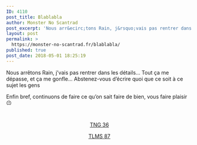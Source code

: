 ```yaml
---
ID: 4110
post_title: Blablabla
author: Monster No Scantrad
post_excerpt: 'Nous arr&ecirc;tons Rain, j&rsquo;vais pas rentrer dans les d&eacute;tails&hellip; Tout &ccedil;a me d&eacute;passe, et &ccedil;a me gonfle&hellip; Abstenez-vous d&rsquo;&eacute;crire quoi que ce soit &agrave; ce sujet les gens Enfin bref, continuons de faire ce qu&rsquo;on sait faire de bien, vous faire plaisir &#128521; &nbsp; TNG 36 TLMS 87 &nbsp; &nbsp;'
layout: post
permalink: >
  https://monster-no-scantrad.fr/blablabla/
published: true
post_date: 2018-05-01 18:25:19
---
```

<p>Nous arrêtons Rain, j&rsquo;vais pas rentrer dans les détails&#8230; Tout ça me dépasse, et ça me gonfle&#8230; Abstenez-vous d&rsquo;écrire quoi que ce soit à ce sujet les gens</p>
<p>Enfin bref, continuons de faire ce qu&rsquo;on sait faire de bien, vous faire plaisir <img src="https://united-subs.dearclouds.com/wp-content/uploads/2018/05/4fcbcb5d7b56f379caa841f9c87a3c74.jpg" alt="😉" class="wp-smiley" style="height: 1em; max-height: 1em;" /></p>
<p>&nbsp;</p>
<p style="text-align: center;"><a href="http://www.clictune.com/56xH">TNG 36</a></p>
<p style="text-align: center;"><a href="http://www.clictune.com/56xG">TLMS 87</a></p>
<p>&nbsp;</p>
<p>&nbsp;</p>
